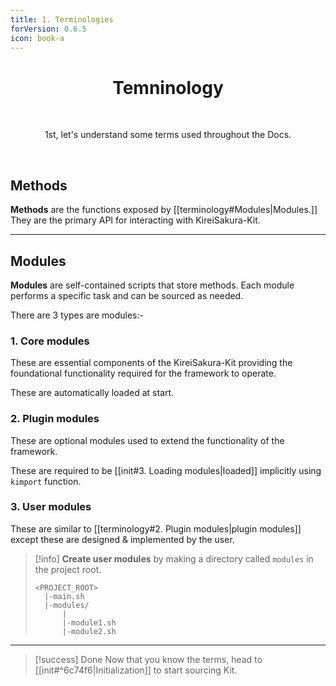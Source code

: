```yaml
---
title: 1. Terminologies
forVersion: 0.6.5
icon: book-a
---
```

<h1 align="center">Temninology</h1>
<br><p align="center">1st, let's understand some terms used throughout the Docs.</p>

<br>

## Methods
**Methods** are the functions exposed by [[terminology#Modules|Modules.]] 
They are the primary API for interacting with KireiSakura-Kit.


---
## Modules
 **Modules** are self-contained scripts that store methods. Each module performs a specific task and can be sourced as needed.
 
 There are 3 types are modules:-
### 1. Core modules
These are essential components of the KireiSakura-Kit providing the foundational functionality required for the framework to operate. 

 These are automatically loaded at start. 
 
### 2. Plugin modules
These are optional modules used to extend the functionality of the framework.

These are required to be [[init#3. Loading modules|loaded]] implicitly using `kimport` function.

### 3.  User modules
These are similar to [[terminology#2. Plugin modules|plugin modules]] except these are designed  & implemented by the user.

>[!info]
>**Create user modules** by making a directory called `modules` in the project root.
>```dir
><PROJECT_ROOT>
>   |-main.sh
>   |-modules/
>       |
>       |-module1.sh
>       |-module2.sh
>```


---

>[!success] Done
> Now that you know  the terms, head to [[init#^6c74f6|Initialization]] to start sourcing Kit.
